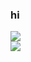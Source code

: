 ### hi 
<div id="header"> <img src=https://cdn.discordapp.com/attachments/831731768808964106/1159740915934576710/blinkiesCafe-Xj.gif?ex=65321fe5&is=651faae5&hm=36d45db6ea4718172820e31bd7fbf99da9aa22a711e50dd5b385aee4497fa3d3& </div>

<div id="header"> <img src=[https://supplies.ju.mp/assets/images/gallery02/e637bbec.png?v](https://gardenia.ju.mp/assets/images/gallery08/625b864e.png?v=4aad6e15)https://gardenia.ju.mp/assets/images/gallery08/625b864e.png?v=4aad6e15 </div>
